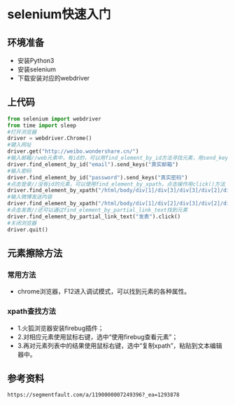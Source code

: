 # selenium快速入门

## 环境准备
- 安装Python3
- 安装selenium
- 下载安装对应的webdriver

## 上代码
```python
from selenium import webdriver
from time import sleep
#打开浏览器
driver = webdriver.Chrome()
#键入网址
driver.get("http://weibo.wondershare.cn/")
#输入邮箱//web元素中，有id的，可以用find_element_by_id方法寻找元素，用send_keys方法输入文本
driver.find_element_by_id("email").send_keys("真实邮箱")
#输入密码
driver.find_element_by_id("password").send_keys("真实密码")
#点击登录//没有id的元素，可以使用find_element_by_xpath，点击操作用click()方法
driver.find_element_by_xpath("/html/body/div[1]/div[3]/div[3]/div[2]/div[2]/form/div/button").click()
#输入微博发送内容
driver.find_element_by_xpath("/html/body/div[1]/div[2]/div[3]/div[2]/div[1]/div[1]/div/div[1]/div[1]/div/textarea").send_keys("#感恩2016感谢有你 感谢MG测试部的小伙伴们")
#点击发表//还可以通过find_element_by_partial_link_text找到元素
driver.find_element_by_partial_link_text("发表").click()
#关闭浏览器
driver.quit()
```

## 元素擦除方法

### 常用方法
- chrome浏览器，F12进入调试模式，可以找到元素的各种属性。

### xpath查找方法
- 1.火狐浏览器安装firebug插件；
- 2.对相应元素使用鼠标右键，选中“使用firebug查看元素”；
- 3.再对元素列表中的结果使用鼠标右键，选中“复制xpath”，粘贴到文本编辑器中。

## 参考资料
```
https://segmentfault.com/a/1190000007249396?_ea=1293878

```
